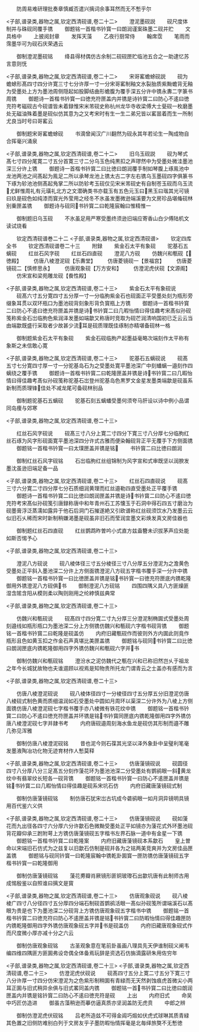 <!-- { "loadSidebar": true } -->
　　防周易难研理批奏章慎臧否遣兴摛词余事耳然而无不慙乎尔

<子部,谱录类,器物之属,钦定西清砚谱,卷二十二>
　　澄泥墨砚説
　　砚尺度体制并与硃砚同覆手镌
　　御题铭一首楷书钤寳一曰朗润谨案硃墨二砚并贮
　　文具格中
　　上披阅封章
　　发挥天藻
　　乙夜行厨常侍
　　翰席霑
　　笔雨而霈墨华可为砚石庆荣遇云

　　御制澄泥墨砚铭
　　绛县得材偶仿古余制二砚砚匣贮临池五合之一助逮忆苏言意则怃

<子部,谱录类,器物之属,钦定西清砚谱,卷二十二>
　　宋哥窰蟾蜍砚説
　　砚为蟾蜍形髙四寸四分许寛三寸七分许厚一寸一分宋哥窰制釉文氷裂胎质紫黝蟾背无釉为受墨处上方为墨池周侧隠起如股脚结曲形蟾腹为覆手深五分许中镌永夀二字篆书周镌
　　御题诗一首楷书钤寳一曰徳充符匣盖内并镌是诗钤寳二曰防心不逺曰徳充符考磁砚古今砚谱皆未着録惟宋米芾砚史称杭州龙华寺收梁傅大士甆砚一枚磨墨处无磁油殊着墨是砚似仿其意为之又考宋时有生一生二弟兄皆以窰噐着而生一所制尤良当时号曰哥窰云

　　御制题宋哥窰蟾蜍砚
　　书滴曾闻汉广川翻然为砚永其年若论生一陶成物自合挥毫兴涌泉

<子部,谱录类,器物之属,钦定西清砚谱,卷二十二>
　　旧乌玉砚説
　　砚为琴式髙七寸四分尾寛二寸五分首寛三寸二分乌玉色纯黒扣之声璆然中为受墨处微洼墨池深三分许上镌
　　御题诗一首楷书钤寳二曰比徳曰朗润覆手制如琴腹上琢鳯池中龙池两池之间髙起为鳯足二所以承琴龙池上镌太古二字左右镌乌玉墨砚四字俱篆书下琢为轸池池侧髙起鳬掌二所以防轸考玉砚仅见宋米芾砚史有自制苍玉砚而乌玉流尤鲜惟周礼有元璜礼北方之文潜确类书亦载玉有五色元玉曰黑玉曰瑎其光可镜曰玖是砚色如纯漆而寳光外莹用之经冬不氷虽发墨微逊端溪要为文房珍品堪偹砚林别乗匣盖镌
　　御题诗与砚同书钤寳二曰乾隆宸翰曰惟精惟一

　　御制题旧乌玉砚
　　不氷虽足用严寒受墨终须逊旧端应寄香山白少傅陆机文读试烧看

　　钦定西清砚谱巻二十二
<子部,谱录类,器物之属,钦定西清砚谱>
　　钦定四库全书
　　钦定西清砚谱卷二十三
　　附録
　　紫金石太平有象砚
　　驼基石五螭砚
　　红丝石风字砚
　　红丝石四直砚
　　澄泥八方砚
　　仿魏兴和甎砚【徳殿】
　　仿唐八棱澄泥砚【乐夀堂】
　　仿唐菱镜砚一【景福宫】
　　仿唐菱镜砚二【慎修思永】
　　仿唐观象砚【万方安和】
　　仿澄泥虎伏砚【文源阁】
　　仿宋宣和梁苑雕龙砚【飬性殿】

<子部,谱录类,器物之属,钦定西清砚谱,卷二十三>
　　紫金石太平有象砚说
　　砚髙六寸五分寛四寸五分厚一寸一分临胊紫金石也砚面正平受墨处刻为瓶形旁缀象耳贯以双环瓶口为墨池砚背刻象形背负寳瓶上方镌
　　御题诗一首楷书钤寳二曰防心不逺曰徳充符匣盖并镌是诗书钤寳二曰几暇怡情曰得佳趣考宋髙似孙砚笺称紫金石岀临朐色紫润泽发墨如端歙又称唐时竞取为砚芒润清响国初已乏云云当由端歙既盛行采取者少故甚少流耳是砚质理既佳琢制亦精堪备砚林一格

　　御制题紫金石太平有象砚
　　紫金石砚临朐产起墨益毫略次端刻作太平称有象斯之未信敢心寛

<子部,谱录类,器物之属,钦定西清砚谱,卷二十三>
　　驼基石五螭砚说
　　砚髙五寸七分寛四寸厚一寸一分驼基岛石为之受墨处寛平墨池深广中刻蟠螭一邉刻作四螭绕之覆手镌
　　御题诗一首楷书钤寳二曰乾隆匣盖并镌是诗书钤寳二曰几暇怡情曰得佳趣考髙似孙砚笺称驼基石岀登州驼基岛色黒罗文金星发墨类端歙是砚虽系新制而质理锋佳处不减龙尾可备砚林别品

　　御制题驼基石五螭砚
　　驼基石刻五螭蟠受墨何须夸马肝设以诗中例小品谓同岛痩与郊寒

<子部,谱录类,器物之属,钦定西清砚谱,卷二十三>

　　红丝石风字砚说
　　砚髙三寸八分上寛二寸四分下寛三寸八分厚七分临朐红丝石琢为风字形砚面寛平墨池深四分许式古雅而便染翰砚背正平无覆手下方侧面镌
　　御题铭一首楷书钤寳一曰太璞匣盖并镌是铭
　　书钤寳二曰比徳曰朗润

　　御制红丝石风字砚铭
　　石岀临胊红丝组锦制为风字宣和式审既坚以润腴发墨沈虽逊旧端足备一品

<子部,谱录类,器物之属,钦定西清砚谱,卷二十三>
　　红丝石四直砚说
　　砚髙三寸六分寛二寸四分厚七分石质细润黄理而红丝邉勒四直受墨处正平覆手镌
　　御题诗一首楷书钤寳二曰比徳曰朗润匣盖并镌是诗书钤寳二曰防心不逺曰徳充符考宋髙似孙砚笺引唐録称唐中和年青州石工苏懐玉于石洞中得石四五寸磨治为砚墨膏浮泛蒸濡如露异于他石后洞门石摧遂絶又引欧谱称红丝砚须饮水乃发墨云云似旧石乆稀而宋时新制稍嫌渇墨是砚虽非旧石而莹润宜墨文彩焕发真文房佳器也

　　御制题红丝石四直砚
　　红丝鹦鹉昨曽吟小式直方兹盍簪未识拔茅声应处能如斯否惕予心

<子部,谱录类,器物之属,钦定西清砚谱,卷二十三>

　　澄泥八方砚说
　　砚八棱体径三寸五分棱径三寸八分厚五分澄泥为之澹黄色受墨处正平斜入墨池深二分许上方侧面镌澄泥八方砚五字楷书覆手深一分许中镌
　　御题铭一首楷书钤寳一曰比徳匣盖并镌是铭书钤寳一曰徳充符匣底内镌乾隆御用外镌澄泥八方砚俱书
　　御制澄泥八方砚铭
　　四围四隅义具八方匪燥匪湿含隂含阳从模则柔以陶则刚用之纶綍慎兹典常

<子部,谱录类,器物之属,钦定西清砚谱,卷二十三>

　　仿魏兴和甎砚说
　　砚髙四寸四分寛二寸九分厚三分澄泥制椭圎式受墨处周刻邉线如瓶形瓶口为墨池深二分上方侧镌仿魏兴和甎砚六字楷书砚背镌
　　御题铭一首楷书钤寳二曰乾隆是砚盖仿
　　内府旧藏甎砚作而彼则外方内圎此则竟作瓶形且色如黄玉扣之作金石声真堪比美匣盖镌
　　御题铭与砚同书钤寳二曰比徳曰朗润匣底内镌乾隆御用四字外镌仿魏兴和甎砚六字并书

　　御制仿魏兴和甎砚铭
　　澄汾水之泥仿魏代之甎在兴和已称旧然岂乆于祖龙之年今长城犹故物也夫谁逥顾以视焉是知物贵所托龙门谓青云之士盖亦有感而为言

<子部,谱录类,器物之属,钦定西清砚谱,卷二十三>

　　仿唐八棱澄泥砚说
　　砚八棱体径四寸一分棱径四寸五分厚五分旧澄泥仿唐八棱砚式制色黄而质细温润如石受墨处中圆如月周环以渠深二分许外为八棱上方侧面镌仿唐八棱澄泥砚七字楷书覆手亦八棱微有铁花纹中镌
　　御题铭一首楷书钤寳二曰防心不逺曰徳充符匣盖并环镌是铭书钤寳同匣底内镌乾隆御用四字外镌仿唐八棱澄泥砚七字并隷书考
　　内府唐砚邉周刻海水鱼龙是砚仿其形制而邉不雕几弥见浑雅

　　御制仿唐八棱澄泥砚铭
　　昔也泥今则石葆其光坚以泽外象卦中呈璧利笔毫发墨液陶冶功化物无迹育材作人慙莫释

<子部,谱录类,器物之属,钦定西清砚谱,卷二十三>
　　仿唐蔆镜砚说
　　砚圆径四寸八分厚八分三足髙五分刻作蔆花环为墨池池深二分受墨处有鹦鹆眼一斜黄龙纹中有翡翠纹长短各一砚背镌
　　御题铭一首楷书钤寳一曰防心不逺匣盖并镌是铭书钤寳二曰几暇怡情曰得佳趣是砚系宋坑石仿
　　内府旧藏唐蔆镜砚式制

　　御制仿唐蔆镜砚铭
　　制仿唐石犹宋岀古坑成今砻鹆眼一如月洞异镜明具镜用百代鉴六义供

<子部,谱录类,器物之属,钦定西清砚谱,卷二十三>
　　仿唐蔆镜砚说
　　砚如蔆花而九出径各四寸六分厚六分许歙石色微黝受墨处正平如镜亦为蔆花式外环墨池砚背花瓣仰承三跗附萼上方镌仿唐蔆镜砚五字楷书左界石脉一道中有金星一下镌
　　御题铭一首楷书钤寳二曰乾隆案
　　内府旧藏唐蔆镜砚本系歙石
　　皇上曽命以宋端旧石仿式为之兹复以旧歙石仿制是砚并各为之铭两美竞爽并为文房佳品匣盖镌
　　御题铭与砚同钤寳一曰乾隆宸翰中镌乾卦圎寳一匣防镌仿唐蔆镜砚五字楷书钤寳一曰乾隆御用

　　御制仿唐蔆镜砚铭
　　蔆花旉瓣肖厥镜形匪铜玻瓈石出歙坑唐有此制师古用成惕殷鉴以自照谁曰摛文是寳

<子部,谱录类,器物之属,钦定西清砚谱,卷二十三>
　　仿唐观象砚说
　　砚八棱棱广四寸八分径四寸五分厚四分端石制砚首鹦鹆活眼一髙似孙砚笺所谓端溪石以髙眼为贵是也下为墨池深二分砚背上方镌仿唐观象砚五字楷书中镌
　　御题铭一首楷书钤寳二曰徳充符曰防心不逺匣盖并镌是铭书钤寳二曰防暇怡情曰得佳趣匣防内镌乾隆御用四字外镌仿唐观象砚五字并书是砚盖仿
　　内府旧藏唐观象砚式作而尺度微小厚亦减十分之六云

　　御制仿唐观象砚铭
　　古圣观象意在笔前卦虽画八理具先天伊谁制砚义阐韦编四维四隅匪方匪圎弗设竒偶全体备焉玩辞是资选石仿旃滴露研朱用佐穷年

<子部,谱录类,器物之属,钦定西清砚谱,卷二十三>
<子部,谱录类,器物之属,钦定西清砚谱,卷二十三>
　　仿澄泥虎伏砚说
　　砚髙四寸五分上寛二寸五分下寛三寸八分许厚一寸四分仿宋澄泥为之色紫形制稍圎有青緑而无天然剥蚀痕虎首微尖小两耳正圎与旧式稍异余俱与旧式畧同盖内镌
　　御题铭一首书钤寳二曰比徳曰朗润匣盖内并镌是铭钤寳二曰防心不逺曰徳充符是砚
　　上出
　　内府旧式
　　命吴中巧匠仿造进
　　御虽古藻稍逊而摹仿逼真质亦坚润盖防无虎贲
　　中郎之辨

　　御制仿澄泥虎伏砚铭
　　吕老所造兹不可得金阊巧煅如伏虎式球琳其质青緑其色置之旧侧防难别白列于文房友乎子墨防暇怡情挥毫是北毎绎旅獒不无慙徳


